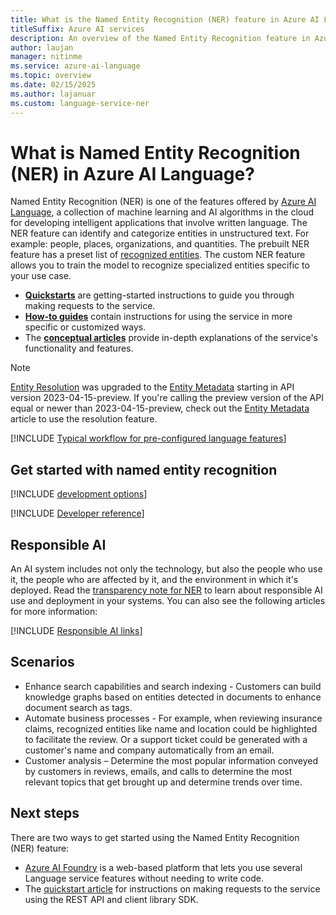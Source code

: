 ```yaml
---
title: What is the Named Entity Recognition (NER) feature in Azure AI Language?
titleSuffix: Azure AI services
description: An overview of the Named Entity Recognition feature in Azure AI services, which helps you extract categories of entities in text.
author: laujan
manager: nitinme
ms.service: azure-ai-language
ms.topic: overview
ms.date: 02/15/2025
ms.author: lajanuar
ms.custom: language-service-ner
---
```


# What is Named Entity Recognition (NER) in Azure AI Language?

Named Entity Recognition (NER) is one of the features offered by [Azure AI Language](../overview.md), a collection of machine learning and AI algorithms in the cloud for developing intelligent applications that involve written language. The NER feature can identify and categorize entities in unstructured text. For example: people, places, organizations, and quantities. The prebuilt NER feature has a preset list of [recognized entities](concepts/named-entity-categories.md). The custom NER feature allows you to train the model to recognize specialized entities specific to your use case.

* [**Quickstarts**](quickstart.md) are getting-started instructions to guide you through making requests to the service.
* [**How-to guides**](how-to-call.md) contain instructions for using the service in more specific or customized ways.
* The [**conceptual articles**](concepts/named-entity-categories.md) provide in-depth explanations of the service's functionality and features.

> [!NOTE]
> [Entity Resolution](concepts/entity-resolutions.md) was upgraded to the [Entity Metadata](concepts/entity-metadata.md) starting in API version 2023-04-15-preview. If you're calling the preview version of the API equal or newer than 2023-04-15-preview, check out the [Entity Metadata](concepts/entity-metadata.md) article to use the resolution feature.

[!INCLUDE [Typical workflow for pre-configured language features](../includes/overview-typical-workflow.md)]

## Get started with named entity recognition

[!INCLUDE [development options](./includes/development-options.md)]

[!INCLUDE [Developer reference](../includes/reference-samples-text-analytics.md)] 

## Responsible AI 

An AI system includes not only the technology, but also the people who use it, the people who are affected by it, and the environment in which it's deployed. Read the [transparency note for NER](/legal/cognitive-services/language-service/transparency-note-named-entity-recognition?context=/azure/ai-services/language-service/context/context) to learn about responsible AI use and deployment in your systems. You can also see the following articles for more information:

[!INCLUDE [Responsible AI links](../includes/overview-responsible-ai-links.md)]

## Scenarios

*	Enhance search capabilities and search indexing - Customers can build knowledge graphs based on entities detected in documents to enhance document search as tags.
*	Automate business processes - For example, when reviewing insurance claims, recognized entities like name and location could be highlighted to facilitate the review. Or a support ticket could be generated with a customer's name and company automatically from an email.
*	Customer analysis – Determine the most popular information conveyed by customers in reviews, emails, and calls to determine the most relevant topics that get brought up and determine trends over time. 

## Next steps

There are two ways to get started using the Named Entity Recognition (NER) feature:
* [Azure AI Foundry](../../../ai-foundry/what-is-azure-ai-foundry.md) is a web-based platform that lets you use several Language service features without needing to write code.
* The [quickstart article](quickstart.md) for instructions on making requests to the service using the REST API and client library SDK.  
